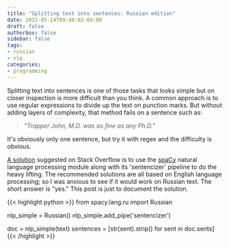```yaml
---
title: "Splitting text into sentences: Russian edition"
date: 2022-05-14T09:48:02-04:00
draft: false
authorbox: false
sidebar: false
tags:
- russian
- nlp
categories:
- programming
---
```

Splitting text into sentences is one of those tasks that looks simple but on closer inspection is more difficult than you think. A common approach is to use regular expressions to divide up the text on punction marks. But without adding layers of complexity, that method fails on a sentence such as:

> _"Trapper John, M.D. was as fine as any Ph.D."_

It's obviously only one sentence, but try it with regex and the difficulty is obvious. 

[A solution](https://stackoverflow.com/a/66009264/134245) suggested on Stack Overflow is to use the [spaCy](https://spacy.io) natural language processing module along with its 'sentencizer' pipeline to do the heavy lifting. The recommended solutions are all based on English language processing; so I was anxious to see if it would work on Russian text. The short answer is "yes." This post is just to document the solution.

{{< highlight python >}}
from spacy.lang.ru import Russian

nlp_simple = Russian()
nlp_simple.add_pipe('sentencizer')

doc = nlp_simple(text)
sentences = [str(sent).strip() for sent in doc.sents]
{{< /highlight >}}